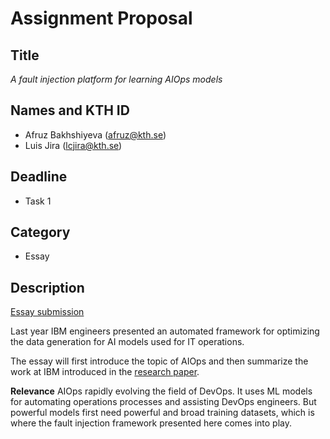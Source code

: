 # Assignment Proposal

## Title
_A fault injection platform for learning AIOps models_

## Names and KTH ID
  - Afruz Bakhshiyeva (afruz@kth.se)
  - Luis Jira (lcjira@kth.se)

## Deadline
  - Task 1

## Category
  - Essay

## Description

[Essay submission](afruz_lcjira_essay.pdf) 

Last year IBM engineers presented an automated framework for optimizing the data generation for AI models used for IT operations.

The essay will first introduce the topic of AIOps and then summarize the work at IBM introduced in the [research paper][1].


**Relevance**
AIOps rapidly evolving the field of DevOps. It uses ML models for automating operations processes and assisting DevOps engineers. But powerful models first need powerful and broad training datasets, which is where the fault injection framework presented here comes into play.


[1]: https://dl.acm.org/doi/abs/10.1145/3551349.3559503?

